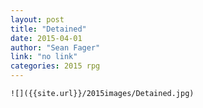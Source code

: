 ```yaml
---
layout: post
title: "Detained"
date: 2015-04-01
author: "Sean Fager"
link: "no link"
categories: 2015 rpg
---
```

```
![]({{site.url}}/2015images/Detained.jpg)
```
